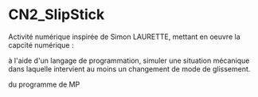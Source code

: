 # CN2_SlipStick
Activité numérique inspirée de Simon LAURETTE, mettant en oeuvre la capcité numérique :
<p>à l'aide d'un langage de programmation, simuler une situation mécanique dans laquelle intervient au moins un changement de mode de glissement.</p>
du programme de MP
